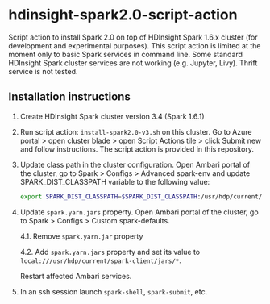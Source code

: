 # hdinsight-spark2.0-script-action
Script action to install Spark 2.0 on top of HDInsight Spark 1.6.x cluster (for development and experimental purposes).
This script action is limited at the moment only to basic Spark services in command line. Some standard HDInsight Spark cluster services are not working (e.g. Jupyter, Livy). Thrift service is not tested.

## Installation instructions

1. Create HDInsight Spark cluster version 3.4 (Spark 1.6.1)
2. Run script action: `install-spark2.0-v3.sh` on this cluster. Go to Azure portal > open cluster blade > open Script Actions tile > click Submit new and follow instructions. The script action is provided in this repository.
3. Update class path in the cluster configuration. Open Ambari portal of the cluster, go to Spark > Configs > Advanced spark-env and update SPARK_DIST_CLASSPATH variable to the following value:

	```bash
	export SPARK_DIST_CLASSPATH=$SPARK_DIST_CLASSPATH:/usr/hdp/current/spark-historyserver/conf/:/usr/hdp/2.4.2.4-5/spark/jars/datanucleus-api-jdo-3.2.6.jar:/usr/hdp/2.4.2.4-5/spark/jars/datanucleus-rdbms-3.2.9.jar:/usr/hdp/2.4.2.4-5/spark/jars/datanucleus-core-3.2.10.jar:/etc/hadoop/conf/:/usr/lib/hdinsight-datalake/*:/usr/hdp/2.4.2.4-5/hadoop/lib/hadoop-lzo-0.6.0.2.4.2.4-5.jar:/usr/hdp/current/hadoop-client/hadoop-azure.jar:/usr/hdp/current/hadoop-client/lib/azure-storage-2.2.0.jar:/usr/lib/hdinsight-logging/mdsdclient-1.0.jar:/usr/lib/hdinsight-logging/microsoft-log4j-etwappender-1.0.jar:/usr/lib/hdinsight-logging/json-simple-1.1.jar:/usr/hdp/2.4.2.4-5/hadoop/client/slf4j-log4j12.jar:/usr/hdp/2.4.2.4-5/hadoop/client/slf4j-api.jar:/usr/hdp/2.4.2.4-5/hadoop/hadoop-common.jar:/usr/hdp/2.4.2.4-5/hadoop/hadoop-azure.jar:/usr/hdp/2.4.2.4-5/hadoop/client/log4j.jar:/usr/hdp/2.4.2.4-5/hadoop/client/commons-configuration-1.6.jar:/usr/hdp/2.4.2.4-5/hadoop/lib/*:/usr/hdp/2.4.2.4-5/hadoop/client/*:/usr/hdp/2.4.2.4-5/spark/conf/:/usr/hdp/2.4.2.4-5/hadoop-yarn/hadoop-yarn-server-web-proxy.jar:/usr/hdp/2.4.2.4-5/spark/jars/spark-yarn_2.11-2.0.0.jar:/usr/hdp/2.4.2.4-5/spark/jars/*:
	```

4. Update `spark.yarn.jars` property. Open Ambari portal of the cluster, go to Spark > Configs > Custom spark-defaults.
	
	4.1. Remove `spark.yarn.jar` property
	
	4.2. Add `spark.yarn.jars` property and set its value to `local:///usr/hdp/current/spark-client/jars/*`.

	Restart affected Ambari services.

5. In an ssh session launch `spark-shell`, `spark-submit`, etc.
